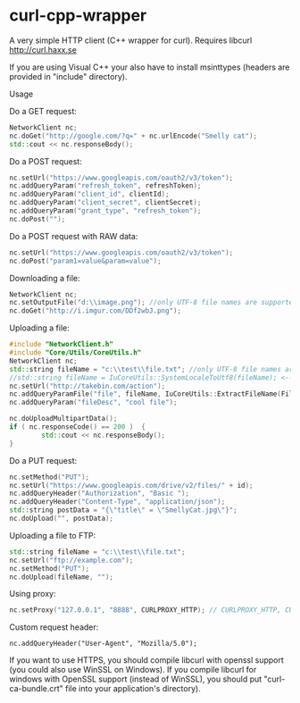 # curl-cpp-wrapper

A very simple HTTP client (C++ wrapper for curl). Requires libcurl http://curl.haxx.se

If you are using Visual C++ your also have to install msinttypes (headers are provided in "include" directory).

Usage

Do a GET request:
```cpp
NetworkClient nc;
nc.doGet("http://google.com/?q=" + nc.urlEncode("Smelly cat");
std::cout << nc.responseBody();
```

Do a POST request:
```cpp
nc.setUrl("https://www.googleapis.com/oauth2/v3/token");
nc.addQueryParam("refresh_token", refreshToken); 
nc.addQueryParam("client_id", clientId); 
nc.addQueryParam("client_secret", clientSecret); 
nc.addQueryParam("grant_type", "refresh_token"); 
nc.doPost("");
```

Do a POST request with RAW data:
```cpp
nc.setUrl("https://www.googleapis.com/oauth2/v3/token");
nc.doPost("param1=value&param=value");
```

Downloading a file:
```cpp
NetworkClient nc;
nc.setOutputFile("d:\\image.png"); //only UTF-8 file names are supported on Windows
nc.doGet("http://i.imgur.com/DDf2wbJ.png");
```

Uploading a file:
```cpp
#include "NetworkClient.h"
#include "Core/Utils/CoreUtils.h"
NetworkClient nc;
std::string fileName = "c:\\test\\file.txt"; //only UTF-8 file names are supported on Windows
//std::string fileName = IuCoreUtils::SystemLocaleToUtf8(fileName); <-- if you want to upload a file with ANSI filename on Windows
nc.setUrl("http://takebin.com/action");
nc.addQueryParamFile("file", fileName, IuCoreUtils::ExtractFileName(FileName),"");
nc.addQueryParam("fileDesc", "cool file");

nc.doUploadMultipartData();
if ( nc.responseCode() == 200 )  {
		std::cout << nc.responseBody();
}
```

Do a PUT request:
```cpp
nc.setMethod("PUT");
nc.setUrl("https://www.googleapis.com/drive/v2/files/" + id);
nc.addQueryHeader("Authorization", "Basic ");
nc.addQueryHeader("Content-Type", "application/json");
std::string postData = "{\"title\" = \"SmellyCat.jpg\"}";
nc.doUpload("", postData);
```

Uploading a file to FTP:
```cpp
std::string fileName = "c:\\test\\file.txt";
nc.setUrl("ftp://example.com");
nc.setMethod("PUT");
nc.doUpload(fileName, "");
```

Using proxy:
```cpp
nc.setProxy("127.0.0.1", "8888", CURLPROXY_HTTP); // CURLPROXY_HTTP, CURLPROXY_SOCKS4, CURLPROXY_SOCKS4A, CURLPROXY_SOCKS5, CURLPROXY_SOCKS5_HOSTNAME
```
Custom request header:
```
nc.addQueryHeader("User-Agent", "Mozilla/5.0");
```

If you want to use HTTPS, you should compile libcurl with openssl support (you could also use WinSSL on Windows). 
If you compile libcurl for windows with OpenSSL support (instead of WinSSL), you should put "curl-ca-bundle.crt" file into your application's directory).
